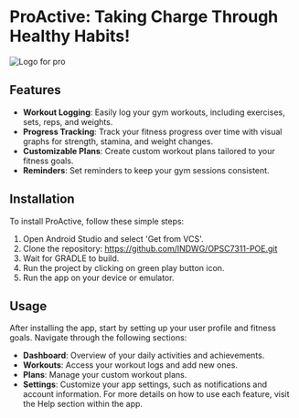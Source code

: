 # ProActive: Taking Charge Through Healthy Habits!
![Logo for pro](https://github.com/INDWG/OPSC7311-POE/assets/92745810/cca305bd-a969-4e85-af20-0d17f394f95a)

## Features

- **Workout Logging**: Easily log your gym workouts, including exercises, sets, reps, and weights.
- **Progress Tracking**: Track your fitness progress over time with visual graphs for strength, stamina, and weight changes.
- **Customizable Plans**: Create custom workout plans tailored to your fitness goals.
- **Reminders**: Set reminders to keep your gym sessions consistent.

## Installation

To install ProActive, follow these simple steps:

1. Open Android Studio and select 'Get from VCS'.
2. Clone the repository: https://github.com/INDWG/OPSC7311-POE.git
3. Wait for GRADLE to build.
4. Run the project by clicking on green play button icon.
5. Run the app on your device or emulator.

## Usage

After installing the app, start by setting up your user profile and fitness goals. Navigate through the following sections:

- **Dashboard**: Overview of your daily activities and achievements.
- **Workouts**: Access your workout logs and add new ones.
- **Plans**: Manage your custom workout plans.
- **Settings**: Customize your app settings, such as notifications and account information.
For more details on how to use each feature, visit the Help section within the app.
